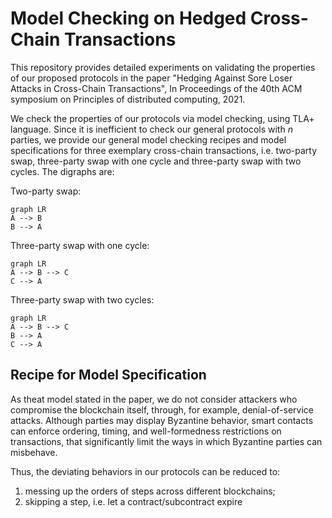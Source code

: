 
# Model Checking on Hedged Cross-Chain Transactions

This repository provides detailed experiments on validating the properties of our proposed protocols in the paper  "Hedging Against Sore Loser Attacks in Cross-Chain Transactions", In Proceedings of the 40th ACM symposium on Principles of distributed computing, 2021.

We check the properties of our protocols via model checking, using TLA+ language. Since it is inefficient to check our general protocols with $n$ parties, we provide our general model checking recipes and model specifications for three exemplary cross-chain transactions, i.e. two-party swap, three-party swap with one cycle and three-party swap with two cycles. The digraphs are:

Two-party swap:
```mermaid
graph LR
A --> B
B --> A
```
Three-party swap with one cycle:
```mermaid
graph LR
A --> B --> C
C --> A
```
Three-party swap with two cycles:
```mermaid
graph LR
A --> B --> C
B --> A
C --> A
```

## Recipe for Model Specification

As theat model stated in the paper, we do not consider attackers who compromise the blockchain
itself, through, for example, denial-of-service attacks. Although parties may display Byzantine behavior, smart contacts can enforce ordering, timing, and well-formedness restrictions on transactions, that significantly limit the ways in which Byzantine parties can misbehave.

Thus, the deviating behaviors in our protocols can be reduced to:
1) messing up the orders of steps across different blockchains; 
2) skipping a step, i.e. let a contract/subcontract expire 